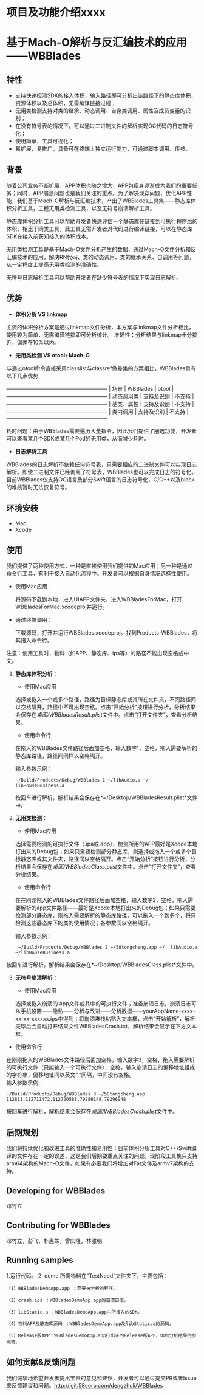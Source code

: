 # 项目及功能介绍xxxx
# 基于Mach-O解析与反汇编技术的应用——WBBlades
## 特性
* 支持快速检测SDK的接入体积，输入路径即可分析出该路径下的静态库体积、资源体积以及总体积，无需编译链接过程；
*	无用类检测支持对类的继承、动态调用、自身类调用、属性及成员变量的识别；
*	在没有符号表的情况下，可以通过二进制文件的解析实现OC代码的日志符号化；
*	使用简单，工具可视化；
*	易扩展、易推广，具备可在终端上独立运行能力，可通过脚本调用、传参。

## 背景
   随着公司业务不断扩展，APP体积也随之增大，APP包瘦身逐渐成为我们的重要任务；同时，APP崩溃问题也是我们关注的重点。为了解决现存问题，优化APP性能，我们基于Mach-O解析与反汇编技术，产出了WBBlades工具集——静态库体积分析工具，工程无用类检测工具，以及无符号崩溃解析工具。
   
   静态库体积分析工具可以帮助开发者快速评估一个静态库在链接到可执行程序后的体积，相比于同类工具，此工具无需开发者对代码进行编译链接，可以在静态库SDK在接入前获知接入的体积成本。
   
   无用类检测工具是基于Mach-O文件分析产生的数据，通过Mach-O文件分析和反汇编技术的应用，解决RN代码、类的动态调用、类的继承关系、自调用等问题，从一定程度上提高无用类检测的准确性。
   
   无符号日志解析工具可以帮助开发者在缺少符号表的情况下实现日志解析。
   
   
## 优势
* **体积分析 VS linkmap**

主流的体积分析方案是通过linkmap文件分析，本方案与linkmap文件分析相比，使用较为简单，无需编译链接即可分析统计。
准确性：分析结果与linkmap十分接近，偏差在10%以内。

* **无用类检测 VS otool+Mach-O**

与通过otool命令直接采用classlist与classref做差集的方案相比，WBBlades具有以下几点优势

———————————————————
|     场景          | WBBlades       |   otool      |
———————————————————
| 动态调用类   |    支持及识别   |   不支持   |
———————————————————
| 基类、属性   |   支持及识别    |   不支持   |
———————————————————
| 类内调用      |   支持及识别    |   不支持    |
———————————————————

耗时问题：由于WBBlades需要遍历大量指令，因此我们提供了圈选功能，开发者可以查看某几个SDK或某几个Pod的无用类，从而减少耗时。

* **日志解析工具**

WBBlades的日志解析不依赖任何符号表，只需要相应的二进制文件可以实现日志解析。即使二进制文件已经剥离了符号表，WBBlades也可以完成日志的符号化。目前WBBlades仅支持OC语言及部分Swift语言的日志符号化，C/C++以及block的堆栈暂时无法恢复符号。


## 环境安装
   * Mac
   * Xcode

## 使用
我们提供了两种使用方式，一种是直接使用我们提供的Mac应用；另一种是通过命令行工具，有利于接入自动化流程中。开发者可以根据自身情况选择性使用。

* 使用Mac应用：

	将源码下载到本地，进入UIAPP文件夹，进入WBBladesForMac，打开WBBladesForMac.xcodeproj并运行。

* 通过终端调用：

	下载源码，打开并运行WBBlades.xcodeproj。找到Products-WBBlades，将其拖入命令行。

注意：使用工具时，物料（如APP、静态库、ips等）的路径不能出现空格或中文。
   
1. **静态库体积分析**：

   
   * 使用Mac应用

   选择或拖入一个或多个路径，路径为目标静态库或其所在文件夹，不同路径间以空格隔开，路径中不可出现空格。点击“开始分析”按钮进行分析，分析结果会保存在*桌面/WBBladesResult.plist*文件中。点击“打开文件夹”，查看分析结果。
   	
   * 使用命令行
   
   在拖入的WBBlades文件路径后面加空格，输入数字1，空格，拖入需要解析的静态库路径，路径间同样以空格隔开。

    输入参数示例：
    
    ```~/Build/Products/Debug/WBBlades 1 ~/libAudio.a ~/    libHouseBusiness.a ```
    
   按回车进行解析，解析结果会保存在*~/Desktop/WBBladesResult.plist*文件中。
   
2. **无用类检测**：
	* 使用Mac应用
   
   选择需要检测的可执行文件（.ipa或.app），检测所用的APP最好是Xcode本地打出来的Debug包；如果只需要检测部分静态库，则选择或拖入一个或多个目标静态库或其文件夹，路径间以空格隔开。点击“开始分析”按钮进行分析，分析结果会保存在*桌面/WBBladesClass.plist*文件中。点击“打开文件夹”，查看分析结果。

   * 使用命令行
   
   在在刚刚拖入的WBBlades文件路径后面加空格，输入数字2，空格，拖入需要解析的app文件路径——最好是Xcode本地打出来的Debug包；如果只需要检测部分静态库，则拖入需要解析的静态库路径，可以拖入一个到多个，将只检测这些静态库下的类的使用情况；各参数间以空格隔开。
   
   输入参数示例：
   ```
	~/Build/Products/Debug/WBBlades 2 ~/58tongcheng.app ~/	libAudio.a ~/libHouseBusiness.a 
	```
按回车进行解析，解析结果会保存在*~/Desktop/WBBladesClass.plist*文件中。

3. **无符号崩溃解析**：
	* 使用Mac应用
   
   选择或拖入崩溃的.app文件或其中的可执行文件；准备崩溃日志，崩溃日志可从手机设置——隐私——分析与改进——分析数据——yourAppName-xxxx-xx-xx-xxxxxx.ips中得到；将崩溃堆栈粘贴入文本框，点击“开始解析”，解析完毕后会自动打开结果文件WBBladesCrash.txt，解析结果会显示在下方文本框。
       
  * 使用命令行
   
   在刚刚拖入的WBBlades文件路径后面加空格，输入数字3，空格，拖入需要解析的可执行文件（只能输入一个可执行文件），空格，输入崩溃日志的偏移地址组成的字符串，偏移地址间以英文“,“间隔，中间没有空格。    
输入参数示例：

   ```~/Build/Products/Debug/WBBlades 3 ~/58tongcheng.app 112811,112711472,112720588,79286148,79296948```

   按回车进行解析，解析结果会保存在*桌面/WBBladesCrash.plist*文件中。
   
## 后期规划

我们将持续优化和改进工具的准确性和易用性：目前体积分析工具对C++/Swift编译的文件存在一定的误差，这是我们后期要重点关注的问题。现阶段工具集只支持arm64架构的Mach-O文件，如果有必要我们将增加对Fat文件及armv7架构的支持。
    
## Developing for WBBlades
邓竹立

## Contributing for WBBlades
邓竹立，彭飞，朴惠姝，曾庆隆，林雅明

## Running samples
1.运行代码。
2. demo 所需物料在“TestNeed“文件夹下，主要包括：

	（1）WBBladesDemoApp.app ：需要被分析的程序。
	
	（2）crash.ips ：WBBladesDemoApp.app的崩溃日志。

	（3）libStatic.a ：WBBladesDemoApp.app中所接入的SDK。

	（4）物料APP及静态库源码 ：WBBladesDemoApp.app及libStatic.a的源码。

	（5）Release版APP：WBBladesDemoApp.app打出来的Release版APP，体积分析结果的参照物。

## 如何贡献&反馈问题
我们诚挚地希望开发者提出宝贵的意见和建议，开发者可以通过提交PR或者Issue来反馈建议和问题。http://igit.58corp.com/dengzhuli/WBBlades
